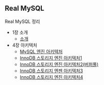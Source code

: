 ## Real MySQL

Real MySQL 정리

- 1장 소개
    - [소개](./1장/1-1.md)
- 4장 아키텍처
    - [MySQL 엔진 아키텍처](./4장/4-1.md)
    - [InnoDB 스토리지 엔진 아키텍처1](./4장/4-2.md)
    - [InnoDB 스토리지 엔진 아키텍처2(버퍼풀)](./4장/4-3.md)
    - [InnoDB 스토리지 엔젠 아키텍처3](./4장/4-4.md)
    - [InnoDB 스토리지 엔진 아키텍처4](./4장/4-5.md)